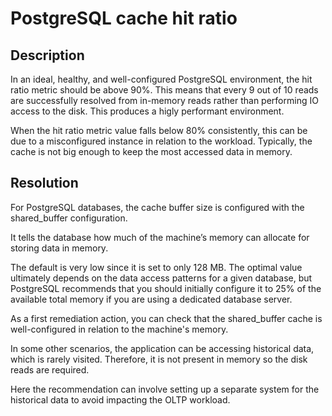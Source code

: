 # PostgreSQL cache hit ratio

## Description

In an ideal, healthy, and well-configured PostgreSQL environment, the hit ratio metric should be above 90%. This means that every 9 out of 10 reads are successfully resolved from in-memory reads rather than performing IO access to the disk. This produces a higly performant environment. 

When the hit ratio metric value falls below 80% consistently, this can be due to a misconfigured instance in relation to the workload. Typically, the cache is not big enough to keep the most accessed data in memory.

## Resolution

For PostgreSQL databases, the cache buffer size is configured with the shared_buffer configuration.

It tells the database how much of the machine’s memory can allocate for storing data in memory. 

The default is very low since it is set to only 128 MB. The optimal value ultimately depends on the data access patterns for a given database, but PostgreSQL recommends that you should initially configure it to 25% of the available total memory if you are using a dedicated database server. 

As a first remediation action, you can check that the shared_buffer cache is well-configured in relation to the machine's memory.

In some other scenarios, the application can be accessing historical data, which is rarely visited. Therefore, it is not present in memory so the disk reads are required. 

Here the recommendation can involve setting up a separate system for the historical data to avoid impacting the OLTP workload.